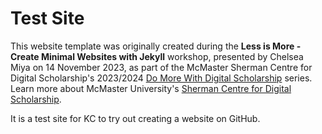 # Test Site  
This website template was originally created during the **Less is More - Create Minimal Websites with Jekyll** workshop, presented by Chelsea Miya on 14 November 2023, as part of the McMaster Sherman Centre for Digital Scholarship's 2023/2024 [Do More With Digital Scholarship](https://scds.ca/events/dmds/) series.  Learn more about McMaster University's [Sherman Centre for Digital Scholarship](https://scds.ca/).

It is a test site for KC to try out creating a website on GitHub.
